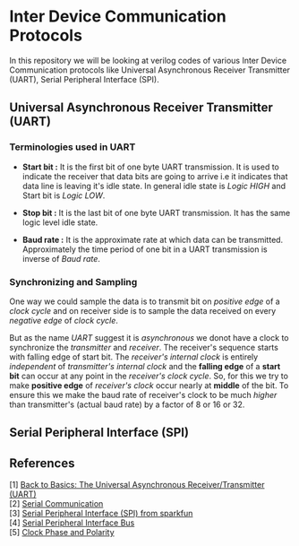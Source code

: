 # Inter Device Communication Protocols

In this repository we will be looking at verilog codes of various Inter Device Communication protocols like Universal Asynchronous Receiver Transmitter (UART), Serial Peripheral Interface (SPI).

## Universal Asynchronous Receiver Transmitter (UART)

### Terminologies used in UART 

* __Start bit :__
    It is the first bit of one byte UART transmission. It is used to indicate the receiver that data bits are going to arrive i.e it indicates that data line is leaving it's idle state. In general idle state is *Logic HIGH* and Start bit is *Logic LOW*. 

* __Stop bit :__
    It is the last bit of one byte UART transmission. It has the same logic level idle state.

* __Baud rate :__
    It is the approximate rate at which data can be transmitted. Approximately the time period of one bit in a UART transmission is inverse of *Baud rate*.

### Synchronizing and Sampling

One way we could sample the data is to transmit bit on *positive edge* of a *clock cycle* and on receiver side is to sample the data received on every *negative edge* of *clock cycle*.</br>

But as the name *UART* suggest it is *asynchronous* we donot have a clock to synchronize the *transmitter* and *receiver*. The receiver's sequence starts with falling edge of start bit. The *receiver's internal clock* is entirely *independent* of *transmitter's internal clock* and the __falling edge__ of a __start bit__ can occur at any point in the *receiver's clock cycle*. So, for this we try to make __positive edge__ of *receiver's clock* occur nearly at __middle__ of the bit. To ensure this we make the baud rate of receiver's clock to be much *higher* than transmitter's (actual baud rate) by a factor of 8 or 16 or 32.  

## Serial Peripheral Interface (SPI)

## References

[1] [Back to Basics: The Universal Asynchronous Receiver/Transmitter (UART)](https://www.allaboutcircuits.com/technical-articles/back-to-basics-the-universal-asynchronous-receiver-transmitter-uart/)</br>
[2] [Serial Communication](https://learn.sparkfun.com/tutorials/serial-communication)</br>
[3] [Serial Peripheral Interface (SPI) from sparkfun](https://learn.sparkfun.com/tutorials/serial-peripheral-interface-spi)</br>
[4] [Serial Peripheral Interface Bus](https://en.wikipedia.org/wiki/Serial_Peripheral_Interface_Bus)</br>
[5] [Clock Phase and Polarity](http://dlnware.com/dll/Clock-Phase-and-Polarity)</br>
